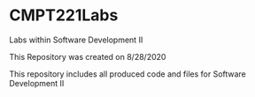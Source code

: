 # CMPT221Labs
Labs within Software Development II

This Repository was created on 8/28/2020

This repository includes all produced code and files for Software Development II